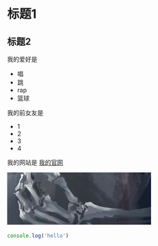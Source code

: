 # 标题1
## 标题2

我的爱好是

* 唱
* 跳
* rap
* 篮球

我的前女友是

* 1
* 2
* 3
* 4

我的网站是 [我的官网](https://lixinyu.com)

![一张图片](1.png)

```JavaScript
console.log('hello')
```